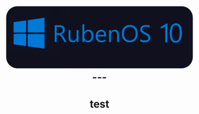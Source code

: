 <h1 align="center">
  <img src="https://github.com/WorldOFWindows/RubenOS/blob/main/rubenos_banner.png?raw=true" "width="500"  style="border-radius: 30px"></a>
---
 <h1 align="center">                                                                                                                                     
   test                                                                                                                                   
